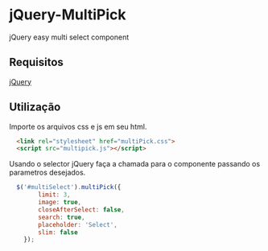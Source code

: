 # jQuery-MultiPick
 jQuery easy multi select component

## Requisitos

[jQuery](https://jquery.com/)

## Utilização

Importe os arquivos css e js em seu html.

```html
  <link rel="stylesheet" href="multiPick.css">
  <script src="multipick.js"></script>
```

Usando o selector jQuery faça a chamada para o componente passando os parametros desejados.

```js
  $('#multiSelect').multiPick({
        limit: 3,
        image: true,
        closeAfterSelect: false,
        search: true,
        placeholder: 'Select',
        slim: false
    });
```